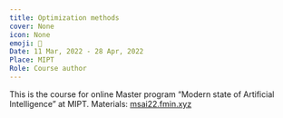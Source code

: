 ```yaml
---
title: Optimization methods
cover: None
icon: None
emoji: 🚜
Date: 11 Mar, 2022 - 28 Apr, 2022
Place: MIPT
Role: Course author
---
```


This is the course for online Master program “Modern state of Artificial Intelligence” at MIPT.
Materials: [msai22.fmin.xyz](http://msai22.fmin.xyz/)

<br/>
